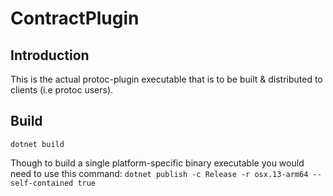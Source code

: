 # ContractPlugin

## Introduction
This is the actual protoc-plugin executable that is to be built & distributed to clients (i.e protoc users).

## Build

``
dotnet build
``

Though to build a single platform-specific binary executable you would need to use this command:
``
dotnet publish -c Release -r osx.13-arm64 --self-contained true
``
